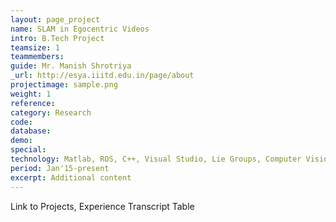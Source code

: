 ```yaml
---
layout: page_project
name: SLAM in Egocentric Videos
intro: B.Tech Project
teamsize: 1
teammembers: 
guide: Mr. Manish Shrotriya
_url: http://esya.iiitd.edu.in/page/about
projectimage: sample.png
weight: 1
reference: 
category: Research
code: 
database: 
demo: 
special: 
technology: Matlab, ROS, C++, Visual Studio, Lie Groups, Computer Vision
period: Jan'15-present
excerpt: Additional content
---
```

Link to Projects, Experience
Transcript Table